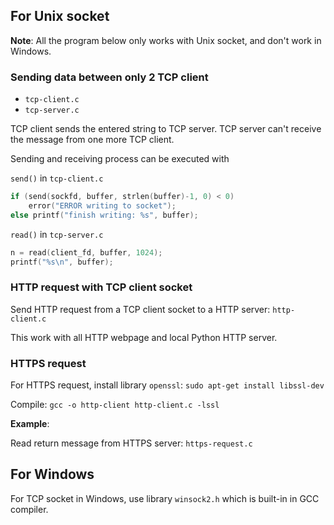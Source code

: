 ## For Unix socket

**Note**: All the program below only works with Unix socket, and don't work in Windows.

### Sending data between only 2 TCP client

* ``tcp-client.c``
* ``tcp-server.c``

TCP client sends the entered string to TCP server. TCP server can't receive the message from one more TCP client.

Sending and receiving process can be executed with

``send()`` in ``tcp-client.c``

```c
if (send(sockfd, buffer, strlen(buffer)-1, 0) < 0) 
    error("ERROR writing to socket");
else printf("finish writing: %s", buffer);    
```

``read()`` in ``tcp-server.c``

```c
n = read(client_fd, buffer, 1024);
printf("%s\n", buffer);
```

### HTTP request with TCP client socket

Send HTTP request from a TCP client socket to a HTTP server: ``http-client.c``

This work with all HTTP webpage and local Python HTTP server.

### HTTPS request

For HTTPS request, install library ``openssl``: ``sudo apt-get install libssl-dev``

Compile: ``gcc -o http-client http-client.c -lssl``

**Example**:

Read return message from HTTPS server: ``https-request.c``

## For Windows

For TCP socket in Windows, use library ``winsock2.h`` which is built-in in GCC compiler.